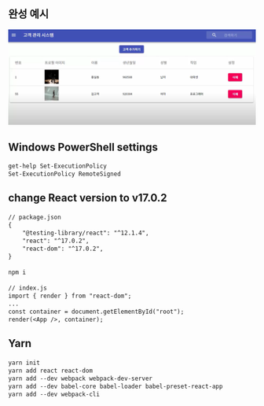 ## 완성 예시

<img src='https://github.com/rlatkd/ManagementSystem/blob/main/image/management.PNG'>

## Windows PowerShell settings

```
get-help Set-ExecutionPolicy
Set-ExecutionPolicy RemoteSigned
```

## change React version to v17.0.2

```
// package.json
{
	"@testing-library/react": "^12.1.4",
	"react": "^17.0.2",
	"react-dom": "^17.0.2",
}

npm i

// index.js
import { render } from "react-dom";
...
const container = document.getElementById("root");
render(<App />, container);
```

## Yarn

```
yarn init
yarn add react react-dom
yarn add --dev webpack webpack-dev-server
yarn add --dev babel-core babel-loader babel-preset-react-app
yarn add --dev webpack-cli
```
